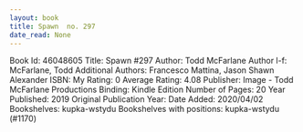 ```yaml
---
layout: book
title: Spawn  no. 297
date_read: None
---
```


Book Id: 46048605
Title: Spawn #297
Author: Todd McFarlane
Author l-f: McFarlane, Todd
Additional Authors: Francesco Mattina, Jason Shawn Alexander
ISBN: 
My Rating: 0
Average Rating: 4.08
Publisher: Image - Todd McFarlane Productions
Binding: Kindle Edition
Number of Pages: 20
Year Published: 2019
Original Publication Year: 
Date Added: 2020/04/02
Bookshelves: kupka-wstydu
Bookshelves with positions: kupka-wstydu (#1170)

